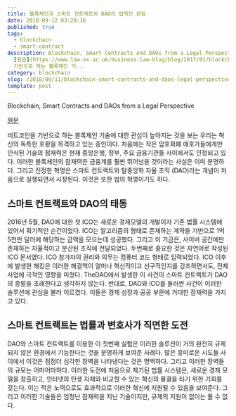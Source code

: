 ```yaml
---
title: 블록체인과 스마트 컨트랙트와 DAO의 법적인 관점
date: 2018-09-12 03:20:16
published: true
tags:
  - blockchain
  - smart-contract
description: Blockchain, Smart Contracts and DAOs from a Legal Perspective
  [원문](https://www.law.ox.ac.uk/business-law-blog/blog/2017/01/blockchain-smart-contracts-and-daos-legal-perspective)  비트코인을
  기반으로 하는 블록체인 기...
category: blockchain
slug: /2018/09/11/blockchain-smart-contracts-and-daos-legal-perspective/
template: post
---
```

Blockchain, Smart Contracts and DAOs from a Legal Perspective

[원문](https://www.law.ox.ac.uk/business-law-blog/blog/2017/01/blockchain-smart-contracts-and-daos-legal-perspective)

비트코인을 기반으로 하는 블록체인 기술에 대한 관심이 높아지는 것을 보는 우리는 혁신의 독특한 호황을 목격하고 있는 증인이다. 처음에는 작은 암호화폐 애호가들에게만 인식된 기술의 잠재력은 현재 중앙은행, 정부, 주요 금융기관들 사이에서도 인정되고 있다. 이러한 블록체인의 잠재력은 금융계를 훨씬 뛰어넘을 것이라는 사실은 이미 분명하다. 그리고 진정한 혁명은 스마트 컨트랙트와 탈중앙화 자율 조직 (DAO)라는 개념이 처음으로 실행되면서 시장된다. 이것은 또한 법의 혁명이기도 하다.

## 스마트 컨트랙트와 DAO의 태동

2016년 5월, DAO에 대한 첫 ICO는 새로운 경제모델의 개발이자 기존 법률 시스템에 있어서 획기적인 순간이었다. ICO는 알고리즘의 형태로 존재하는 계약을 기반으로 1억 5천만 달러에 해당하는 금액을 모으는데 성공했다. 그리고 이 기금은, 사이버 공간에만 존재하는 자율적이고 분산된 조직에 전달되었다. 두번째로 중요한 것은 자연어로 작성된 ICO 문서였다. ICO 참가자의 권리와 의무는 컴퓨터 코드 형태로 입력되었다. ICO 이후에 발생한 해킹은 이러한 해결책이 얼마나 혁신적이고 선구적인지를 강조하면서도, 전체 사업에 극적인 영향을 미쳤다. TheDAO에서 발생한 이 사건이 스마트 컨트랙트가 DAO의 종말을 초래한다고 생각하지 않는다. 반대로, DAO와 ICO를 둘러싼 사건이 이러한 솔루션에 관심을 불러 이르켰다. 이들은 경제 성장과 공공 부문에 거대한 잠재력을 가지고 있다.

## 스마트 컨트랙트는 법률과 변호사가 직면한 도전

DAO와 스마트 컨트랙트를 이용한 이 첫번째 실험은 이러한 솔루션이 거의 완전히 규제 되지 않은 환경에서 기능한다는 것을 분명하게 보여준 사례다. 많은 흥미로운 시도들 사이에서 이것은 점점더 심각한 장벽을 나타낸다는 것은 명백하다. 그리고 이러한 장벽들의 규모는 어마어마하다. 이러한 도전에 처음으로 제기된 법률 시스템은, 새로운 경제 모델을 창출하고, 인터넷의 탄생 자체와 비교할 수 있는 혁신의 물결을 타기 위한 기회를 갖는다. 이는 적은 노력으로도 효과적으로 이러한 혁신에 지원될 수 있음을 보여준다. 그리고 이러한 기술들은 엄청난 잠재력을 지닌 기술이지만, 규제의 지원이 없이는 풀 수 없다.